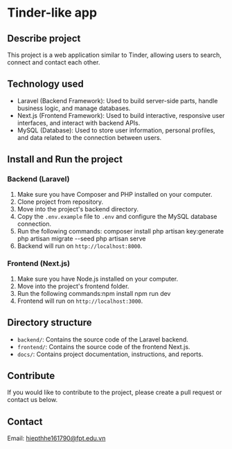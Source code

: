 # Tinder-like app

## Describe project
This project is a web application similar to Tinder, allowing users to search, connect and contact each other.

## Technology used
- Laravel (Backend Framework): Used to build server-side parts, handle business logic, and manage databases.
- Next.js (Frontend Framework): Used to build interactive, responsive user interfaces, and interact with backend APIs.
- MySQL (Database): Used to store user information, personal profiles, and data related to the connection between users.

## Install and Run the project

### Backend (Laravel)
1. Make sure you have Composer and PHP installed on your computer.
2. Clone project from repository.
3. Move into the project's backend directory.
4. Copy the `.env.example` file to `.env` and configure the MySQL database connection.
5. Run the following commands: composer install
php artisan key:generate
php artisan migrate --seed
php artisan serve
6. Backend will run on `http://localhost:8000`.

### Frontend (Next.js)
1. Make sure you have Node.js installed on your computer.
2. Move into the project's frontend folder.
3. Run the following commands:npm install
npm run dev
4. Frontend will run on `http://localhost:3000`.

## Directory structure

- `backend/`: Contains the source code of the Laravel backend.
- `frontend/`: Contains the source code of the frontend Next.js.
- `docs/`: Contains project documentation, instructions, and reports.

## Contribute
If you would like to contribute to the project, please create a pull request or contact us below.

## Contact
Email: hiepthhe161790@fpt.edu.vn
